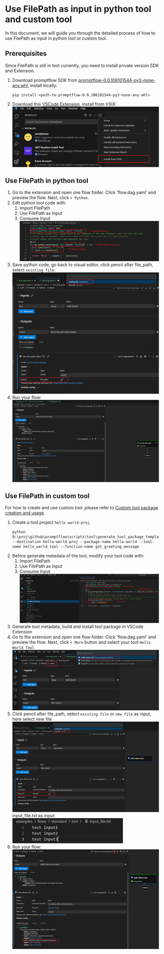 # Use FilePath as input in python tool and custom tool

In this document, we will guide you through the detailed process of how to use FilePath as input in python tool or custom tool.

## Prerequisites

Since FilePath is still in test currently, you need to install private version SDK and Extension.

1. Download promptflow SDK from [promptflow-0.0.106101544-py3-none-any.whl](https://msdata.visualstudio.com/_apis/resources/Containers/212274629/promptflow?itemPath=promptflow%2Fpromptflow-0.0.106101544-py3-none-any.whl), install locally:
    ```
    pip install <path-to-promptflow-0.0.106101544-py3-none-any.whl>
    ```

2. Download this [VSCode Extension](https://aka.ms/pfvsctest), install from VSIX: 
    ![install from vsix](../../media/how-to-guides/develop-a-tool/install_from_vsix.png)

## Use FilePath in python tool

1. Go to the extension and open one flow folder. Click 'flow.dag.yaml' and preview the flow. Next, click `+ Python`.
2. Edit python tool code with:
   1. Import FilePath
   2. Use FilePath as Input
   3. Consume Input 
   ![update python tool](../../media/how-to-guides/develop-a-tool/update_python_tool_with_file_path.png)
3. Save python code, go back to visual editor, click pencil after file_path, select `existing file`: 
   ![python tool existing file](../../media/how-to-guides/develop-a-tool/python_tool_existing_file.png)
4. Run your flow: 
   ![python tool output](../../media/how-to-guides/develop-a-tool/python_tool_output.png)

## Use FilePath in custom tool

For how to create and use custom tool ,please refer to [Custom tool package creation and usage](../how-to-create-and-use-your-own-tool-package.md).

1. Create a tool project `hello world-proj`.
    ```
    python D:\proj\github\promptflow\scripts\tool\generate_tool_package_template.py --destination hello-world-proj --package-name hello-world --tool-name hello_world_tool --function-name get_greeting_message
    ```
2. Before generate metadata of the tool, modify your tool code with:
   1. Import FilePath
   2. Use FilePath as Input
   3. Consume Input 
   ![update custom tool](../../media/how-to-guides/develop-a-tool/update_custom_tool_with_file_path.png)
3. Generate tool metadata, build and install tool package in VSCode Extension
4. Go to the extension and open one flow folder. Click 'flow.dag.yaml' and preview the flow. Next, click `+ More` button and select your tool `Hello World Tool` 
   ![use custom tool](../../media/how-to-guides/develop-a-tool/use_custom_tool.png)
5. Click pencil after file_path, select `existing file` or `new file` as input, here select new file 
   ![file path use new file](../../media/how-to-guides/develop-a-tool/file_path_new_file.png)
   input_file.txt as input: 
   ![input file txt](../../media/how-to-guides/develop-a-tool/input_file.png)
6. Run your flow: 
   ![flow output](../../media/how-to-guides/develop-a-tool/custom_tool_output.png)